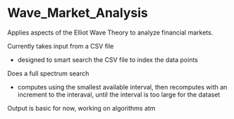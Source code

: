 # Wave_Market_Analysis
Applies aspects of the Elliot Wave Theory to analyze financial markets.

Currently takes input from a CSV file
  - designed to smart search the CSV file to index the data points
 
Does a full spectrum search
  - computes using the smallest available interval, then recomputes with an increment to the interaval, until the interval is too large for the dataset

Output is basic for now, working on algorithms atm

